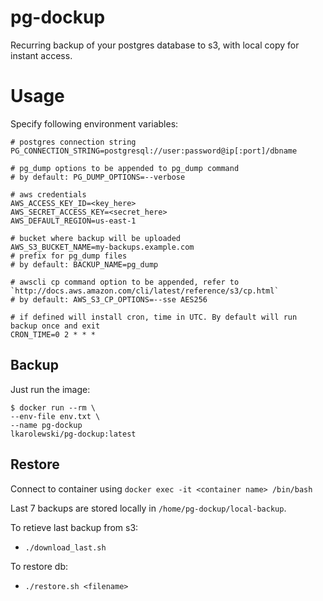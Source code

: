 
# pg-dockup

Recurring backup of your postgres database to s3, with local copy for instant access.

# Usage

Specify following environment variables:

```
# postgres connection string
PG_CONNECTION_STRING=postgresql://user:password@ip[:port]/dbname

# pg_dump options to be appended to pg_dump command
# by default: PG_DUMP_OPTIONS=--verbose

# aws credentials
AWS_ACCESS_KEY_ID=<key_here>
AWS_SECRET_ACCESS_KEY=<secret_here>
AWS_DEFAULT_REGION=us-east-1

# bucket where backup will be uploaded
AWS_S3_BUCKET_NAME=my-backups.example.com
# prefix for pg_dump files
# by default: BACKUP_NAME=pg_dump  

# awscli cp command option to be appended, refer to `http://docs.aws.amazon.com/cli/latest/reference/s3/cp.html`
# by default: AWS_S3_CP_OPTIONS=--sse AES256

# if defined will install cron, time in UTC. By default will run backup once and exit
CRON_TIME=0 2 * * *
```

## Backup
Just run the image:

```
$ docker run --rm \
--env-file env.txt \
--name pg-dockup 
lkarolewski/pg-dockup:latest
```

## Restore

Connect to container using `docker exec -it <container name> /bin/bash` 


Last 7 backups are stored locally in `/home/pg-dockup/local-backup`.


To retieve last backup from s3:
- `./download_last.sh`


To restore db:
 - `./restore.sh <filename>`